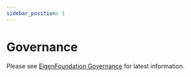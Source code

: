 ```yaml
---
sidebar_position: 1
---
```


# Governance

Please see [EigenFoundation Governance](https://docs.eigenfoundation.org/category/protocol-governance) for latest information.

